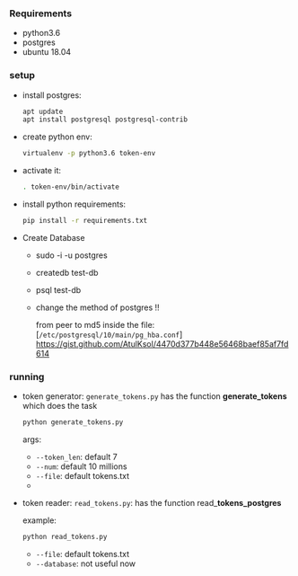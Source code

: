 ### Requirements

* python3.6
* postgres
* ubuntu 18.04

### setup

* install postgres:

  ```bash
  apt update
  apt install postgresql postgresql-contrib
  ```

* create python env:

  ```bash
  virtualenv -p python3.6 token-env
  ```

* activate it:

  ```bash
  . token-env/bin/activate
  ```

* install python requirements:

  ```bash
  pip install -r requirements.txt
  ```

* Create Database
  * sudo -i -u postgres

  * createdb test-db

  * psql test-db

  * change the method of postgres !!

    from peer to md5 inside the file: [`/etc/postgresql/10/main/pg_hba.conf`]
    https://gist.github.com/AtulKsol/4470d377b448e56468baef85af7fd614

### running

* token generator:  `generate_tokens.py` has the function **generate_tokens** which does the task

  ```bash
  python generate_tokens.py
  ```

  args:

  - `--token_len`: default 7
  - `--num`: default 10 millions
  - `--file`: default tokens.txt

  * 

* token reader: `read_tokens.py`: has the function read_**tokens_postgres**

  example:

  ```bash
  python read_tokens.py
  ```

  - `--file`: default tokens.txt
  - `--database`: not useful now